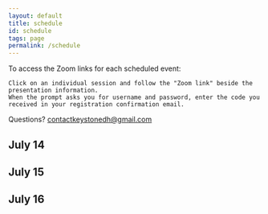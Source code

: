 ```yaml
---
layout: default
title: schedule
id: schedule
tags: page
permalink: /schedule
---
```

To access the Zoom links for each scheduled event:

    Click on an individual session and follow the "Zoom link" beside the presentation information.
    When the prompt asks you for username and password, enter the code you received in your registration confirmation email.

Questions? contactkeystonedh@gmail.com

<div id="schedule-view">
  <h2>July 14</h2>
  <div id="day-1" class="day clearfix hide">
  </div>
  <h2>July 15</h2>
  <div id="day-2" class="day clearfix hide">
  </div>
  <h2>July 16</h2> 
  <div id="day-3" class="day clearfix hide">
  </div>
</div>

